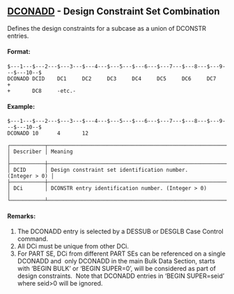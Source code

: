 ## [DCONADD](https://nexus.hexagon.com/documentationcenter/bundle/MSC_Nastran_2022.4/page/Nastran_Combined_Book/qrg/bulkde/TOC.DCONADD.xhtml) - Design Constraint Set Combination

Defines the design constraints for a subcase as a union of DCONSTR entries.

#### Format:

```nastran
$---1---$---2---$---3---$---4---$---5---$---6---$---7---$---8---$---9---$---10--$
DCONADD DCID    DC1     DC2     DC3     DC4     DC5     DC6     DC7     +       
+       DC8     -etc.-                                                          
```

#### Example:

```nastran
$---1---$---2---$---3---$---4---$---5---$---6---$---7---$---8---$---9---$---10--$
DCONADD 10      4       12                                                      
```

```text
┌───────────┬────────────────────────────────────────────────────────────┐
│ Describer │ Meaning                                                    │
├───────────┼────────────────────────────────────────────────────────────┤
│ DCID      │ Design constraint set identification number. (Integer > 0) │
├───────────┼────────────────────────────────────────────────────────────┤
│ DCi       │ DCONSTR entry identification number. (Integer > 0)         │
└───────────┴────────────────────────────────────────────────────────────┘
```

#### Remarks:

1. The DCONADD entry is selected by a DESSUB or DESGLB Case Control command.
2. All DCi must be unique from other DCi.
3. For PART SE, DCi from different PART SEs can be referenced on a single DCONADD and  only DCONADD in the main Bulk Data Section, starts with ‘BEGIN BULK’ or ‘BEGIN SUPER=0’, will be considered as part of design constraints.  Note that DCONADD entries in ‘BEGIN SUPER=seid’ where seid>0 will be ignored.
